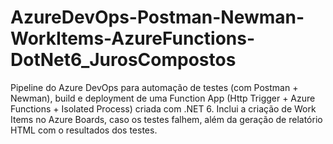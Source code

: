 # AzureDevOps-Postman-Newman-WorkItems-AzureFunctions-DotNet6_JurosCompostos
Pipeline do Azure DevOps para automação de testes (com Postman + Newman), build e deployment de uma Function App (Http Trigger + Azure Functions + Isolated Process) criada com .NET 6. Inclui a criação de Work Items no Azure Boards, caso os testes falhem, além da geração de relatório HTML com o resultados dos testes.
